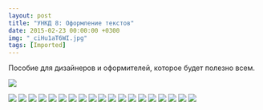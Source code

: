 ```yaml
---
layout: post
title: "УНКД 8: Оформление текстов"
date: 2015-02-23 00:00:00 +0300
img: "_ciHu1aT6WI.jpg"
tags: [Imported]
---
```


Пособие для дизайнеров и оформителей, которое будет полезно всем.

[![](/blog/assets/_ciHu1aT6WI.jpg)](/blog/assets/_ciHu1aT6WI.jpg)

[![](/blog/assets/vVcZcK-b55o.jpg)](/blog/assets/vVcZcK-b55o.jpg)
[![](/blog/assets/ppZh5UwbX7I.jpg)](/blog/assets/ppZh5UwbX7I.jpg)
[![](/blog/assets/0dR8XCU3wdY.jpg)](/blog/assets/0dR8XCU3wdY.jpg)
[![](/blog/assets/AnilTU6S6y4.jpg)](/blog/assets/AnilTU6S6y4.jpg)
[![](/blog/assets/AnilTU6S6y4.jpg)](/blog/assets/AnilTU6S6y4.jpg)
[![](/blog/assets/9UWkSH4Ia8Y.jpg)](/blog/assets/9UWkSH4Ia8Y.jpg)
[![](/blog/assets/XqB4dk-XWM4.jpg)](/blog/assets/XqB4dk-XWM4.jpg)
[![](/blog/assets/Z1ooLUjHyqM.jpg)](/blog/assets/Z1ooLUjHyqM.jpg)
[![](/blog/assets/FThdHoiqfcE.jpg)](/blog/assets/FThdHoiqfcE.jpg)
[![](/blog/assets/2RyBrcRoUww.jpg)](/blog/assets/2RyBrcRoUww.jpg)
[![](/blog/assets/CY-vp7teOPw.jpg)](/blog/assets/CY-vp7teOPw.jpg)
[![](/blog/assets/VsvSNiiZ7Mk.jpg)](/blog/assets/VsvSNiiZ7Mk.jpg)
[![](/blog/assets/neq1C_fxV_U.jpg)](/blog/assets/neq1C_fxV_U.jpg)
[![](/blog/assets/zTtxlWSDnCk.jpg)](/blog/assets/zTtxlWSDnCk.jpg)
[![](/blog/assets/eMXq4-FbeyU.jpg)](/blog/assets/eMXq4-FbeyU.jpg)
[![](/blog/assets/VR2W-a8qr08.jpg)](/blog/assets/VR2W-a8qr08.jpg)
[![](/blog/assets/OQs2Yu3fL_M.jpg)](/blog/assets/OQs2Yu3fL_M.jpg)
[![](/blog/assets/dPE4NM0oj0Y.jpg)](/blog/assets/dPE4NM0oj0Y.jpg)
[![](/blog/assets/2bsJAl4xcH0.jpg)](/blog/assets/2bsJAl4xcH0.jpg)